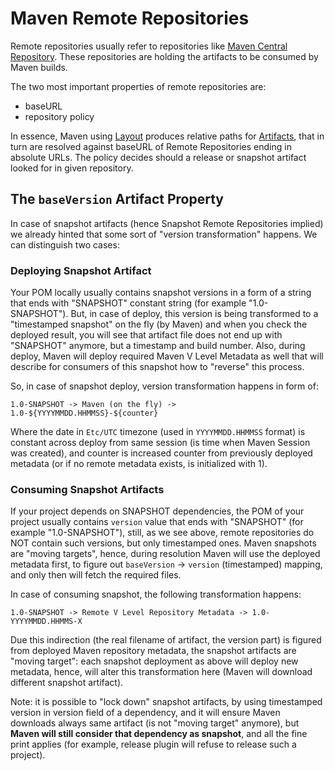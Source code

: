 # Maven Remote Repositories

<!--
Licensed to the Apache Software Foundation (ASF) under one
or more contributor license agreements.  See the NOTICE file
distributed with this work for additional information
regarding copyright ownership.  The ASF licenses this file
to you under the Apache License, Version 2.0 (the
"License"); you may not use this file except in compliance
with the License.  You may obtain a copy of the License at

http://www.apache.org/licenses/LICENSE-2.0

Unless required by applicable law or agreed to in writing,
software distributed under the License is distributed on an
"AS IS" BASIS, WITHOUT WARRANTIES OR CONDITIONS OF ANY
KIND, either express or implied.  See the License for the
specific language governing permissions and limitations
under the License.
-->

Remote repositories usually refer to repositories like [Maven Central Repository](/repository/index.html). These
repositories are holding the artifacts to be consumed by Maven builds.

The two most important properties of remote repositories are:
* baseURL
* repository policy

In essence, Maven using [Layout](layout.md) produces relative paths for [Artifacts](artifacts.md), that in turn are
resolved against baseURL of Remote Repositories ending in absolute URLs. The policy decides should a release or snapshot
artifact looked for in given repository.

## The `baseVersion` Artifact Property

In case of snapshot artifacts (hence Snapshot Remote Repositories implied) we already hinted that some
sort of "version transformation" happens. We can distinguish two cases:

### Deploying Snapshot Artifact

Your POM locally usually contains snapshot versions in a form of a string that ends with "SNAPSHOT" constant string
(for example "1.0-SNAPSHOT"). But, in case of deploy, this version is being transformed to a "timestamped snapshot"
on the fly (by Maven) and when you check the deployed result, you will see that artifact file does not end up with
"SNAPSHOT" anymore, but a timestamp and build number. Also, during deploy, Maven will deploy required Maven V Level Metadata
as well that will describe for consumers of this snapshot how to "reverse" this process.

So, in case of snapshot deploy, version transformation happens in form of:

```
1.0-SNAPSHOT -> Maven (on the fly) -> 1.0-${YYYYMMDD.HHMMSS}-${counter}
```

Where the date in `Etc/UTC` timezone (used in `YYYYMMDD.HHMMSS` format) is constant across deploy from same session (is time when Maven
Session was created), and counter is increased counter from previously deployed metadata (or if no
remote metadata exists, is initialized with 1).

### Consuming Snapshot Artifacts

If your project depends on SNAPSHOT dependencies, the POM of your project usually contains `version` value that ends
with "SNAPSHOT" (for example "1.0-SNAPSHOT"), still, as we see above, remote repositories do NOT contain such versions,
but only timestamped ones.  Maven snapshots are "moving targets", hence, during resolution Maven
will use the deployed metadata first, to figure out `baseVersion` -> `version` (timestamped) mapping, and only then
will fetch the required files.

In case of consuming snapshot, the following transformation happens:

```
1.0-SNAPSHOT -> Remote V Level Repository Metadata -> 1.0-YYYYMMDD.HHMMS-X
```

Due this indirection (the real filename of artifact, the version part) is figured from deployed Maven repository metadata,
the snapshot artifacts are "moving target": each snapshot deployment as above will deploy new metadata, hence, will
alter this transformation here (Maven will download different snapshot artifact).

Note: it is possible to "lock down" snapshot artifacts, by using timestamped version in version field of a dependency,
and it will ensure Maven downloads always same artifact (is not "moving target" anymore), but **Maven will still consider
that dependency as snapshot**, and all the fine print applies (for example, release plugin will refuse to release such
a project).
